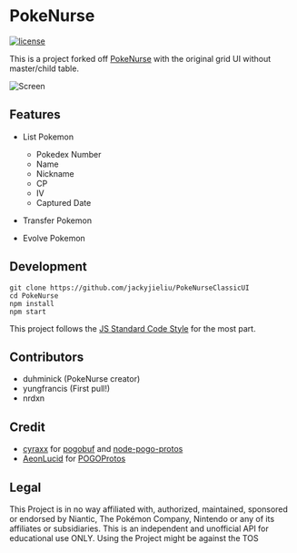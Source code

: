 # PokeNurse
[![license](https://img.shields.io/github/license/mashape/apistatus.svg?maxAge=2592000)]()

This is a project forked off [PokeNurse](https://github.com/duhminick/PokeNurse) with the original grid UI without master/child table.

![Screen](./imgs/screen.png)

## Features
* List Pokemon
    * Pokedex Number
    * Name
    * Nickname
    * CP
    * IV
    * Captured Date

* Transfer Pokemon
* Evolve Pokemon

## Development
    git clone https://github.com/jackyjieliu/PokeNurseClassicUI
    cd PokeNurse
    npm install
    npm start

This project follows the [JS Standard Code Style](http://standardjs.com/index.html) for the most part.

## Contributors
* duhminick (PokeNurse creator)
* yungfrancis (First pull!)
* nrdxn

## Credit
* [cyraxx](https://github.com/cyraxx) for [pogobuf](https://github.com/cyraxx/pogobuf) and [node-pogo-protos](https://github.com/cyraxx/node-pogo-protos)
* [AeonLucid](https://github.com/AeonLucid) for [POGOProtos](https://github.com/AeonLucid/POGOProtos)

## Legal
This Project is in no way affiliated with, authorized, maintained, sponsored or endorsed by Niantic, The Pokémon Company, Nintendo or any of its affiliates or subsidiaries. This is an independent and unofficial API for educational use ONLY. Using the Project might be against the TOS

